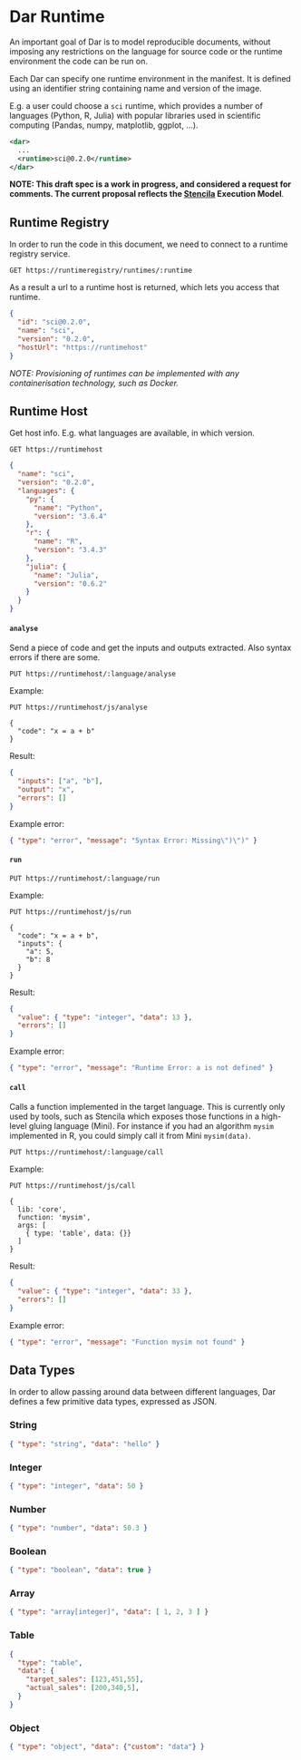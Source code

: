 # Dar Runtime

An important goal of Dar is to model reproducible documents, without imposing any restrictions on the language for source code or the runtime environment the code can be run on.

Each Dar can specify one runtime environment in the manifest. It is defined using an identifier string containing name and version of the image.

E.g. a user could choose a `sci` runtime, which provides a number of languages (Python, R, Julia) with popular libraries used in scientific computing (Pandas, numpy, matplotlib, ggplot, ...).

```xml
<dar>
  ...
  <runtime>sci@0.2.0</runtime>
</dar>
```

**NOTE: This draft spec is a work in progress, and considered a request for comments. The current proposal reflects the [Stencila](https://github.com/stencila/stencila) Execution Model**.

## Runtime Registry

In order to run the code in this document, we need to connect to a runtime registry service.

```
GET https://runtimeregistry/runtimes/:runtime
```

As a result a url to a runtime host is returned, which lets you access that runtime.

```json
{
  "id": "sci@0.2.0",
  "name": "sci",
  "version": "0.2.0",
  "hostUrl": "https://runtimehost"
}
```

*NOTE: Provisioning of runtimes can be implemented with any containerisation technology, such as Docker.*


## Runtime Host

Get host info. E.g. what languages are available, in which version.

```
GET https://runtimehost
```

```json
{
  "name": "sci",
  "version": "0.2.0",
  "languages": {
    "py": {
      "name": "Python",
      "version": "3.6.4"
    },
    "r": {
      "name": "R",
      "version": "3.4.3"
    },
    "julia": {
      "name": "Julia",
      "version": "0.6.2"
    }
  }
}
```

#### `analyse`

Send a piece of code and get the inputs and outputs extracted. Also syntax errors if there are some.

```
PUT https://runtimehost/:language/analyse
```

Example:

```
PUT https://runtimehost/js/analyse

{
  "code": "x = a + b"
}
```

Result:

```json
{
  "inputs": ["a", "b"],
  "output": "x",
  "errors": []
}
```

Example error:

```json
{ "type": "error", "message": "Syntax Error: Missing\")\")" }
```


#### `run`

```
PUT https://runtimehost/:language/run
```

Example:

```
PUT https://runtimehost/js/run

{
  "code": "x = a + b",
  "inputs": {
    "a": 5,
    "b": 8
  }
}
```

Result:

```json
{
  "value": { "type": "integer", "data": 13 },
  "errors": []
}
```

Example error:

```json
{ "type": "error", "message": "Runtime Error: a is not defined" }
```

#### `call`

Calls a function implemented in the target language. This is currently only used by tools, such as Stencila which exposes those functions in a high-level gluing language (Mini). For instance if you had an algorithm `mysim` implemented in R, you could simply call it from Mini `mysim(data)`.

```
PUT https://runtimehost/:language/call
```


Example:

```
PUT https://runtimehost/js/call

{
  lib: 'core',
  function: 'mysim',
  args: [
    { type: 'table', data: {}}
  ]
}
```

Result:

```json
{
  "value": { "type": "integer", "data": 33 },
  "errors": []
}
```

Example error:

```json
{ "type": "error", "message": "Function mysim not found" }
```


## Data Types

In order to allow passing around data between different languages, Dar defines a few primitive data types, expressed as JSON.

### String

```json
{ "type": "string", "data": "hello" }
```

### Integer

```json
{ "type": "integer", "data": 50 }
```

### Number

```json
{ "type": "number", "data": 50.3 }
```

### Boolean

```json
{ "type": "boolean", "data": true }
```

### Array

```json
{ "type": "array[integer]", "data": [ 1, 2, 3 ] }
```

### Table

```json
{
  "type": "table",
  "data": {
    "target_sales": [123,451,55],
    "actual_sales": [200,340,5],
  }
}
```

### Object

```json
{ "type": "object", "data": {"custom": "data"} }
```
